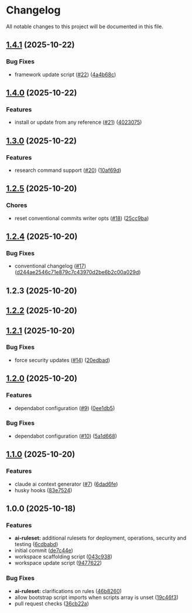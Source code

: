# Changelog

All notable changes to this project will be documented in this file.

## [1.4.1](https://github.com/forepath/tsef/compare/v1.4.0...v1.4.1) (2025-10-22)


### Bug Fixes

* framework update script ([#22](https://github.com/forepath/tsef/issues/22)) ([4a4b68c](https://github.com/forepath/tsef/commit/4a4b68c6dfdbd5a78207f30c212eb764fc29b411))

## [1.4.0](https://github.com/forepath/tsef/compare/v1.3.0...v1.4.0) (2025-10-22)


### Features

* install or update from any reference ([#21](https://github.com/forepath/tsef/issues/21)) ([4023075](https://github.com/forepath/tsef/commit/4023075932f93ec6514c8a9f79266f8e0cdc50d6))

## [1.3.0](https://github.com/forepath/tsef/compare/v1.2.5...v1.3.0) (2025-10-22)


### Features

* research command support ([#20](https://github.com/forepath/tsef/issues/20)) ([10af69d](https://github.com/forepath/tsef/commit/10af69d3a24782885f32195ae7504081cb44e3fc))

## [1.2.5](https://github.com/forepath/tsef/compare/v1.2.4...v1.2.5) (2025-10-20)


### Chores

* reset conventional commits writer opts ([#18](https://github.com/forepath/tsef/issues/18)) ([25cc9ba](https://github.com/forepath/tsef/commit/25cc9ba1f79b67d52f301b3904602f64ff12c219))

## [1.2.4](https://github.com/forepath/tsef/compare/v1.2.3...v1.2.4) (2025-10-20)



### Bug Fixes

- conventional changelog ([#17](https://github.com/forepath/tsef/issues/17)) ([d244ae2546c71e879c7c43970d2be6b2c00a029d](///commit/d244ae2546c71e879c7c43970d2be6b2c00a029d))

## 1.2.3 (2025-10-20)

## [1.2.2](https://github.com/forepath/tsef/compare/v1.2.1...v1.2.2) (2025-10-20)

## [1.2.1](https://github.com/forepath/tsef/compare/v1.2.0...v1.2.1) (2025-10-20)


### Bug Fixes

* force security updates ([#14](https://github.com/forepath/tsef/issues/14)) ([20edbad](https://github.com/forepath/tsef/commit/20edbadacec5c321c00b601c596e130fd09dabb0))

## [1.2.0](https://github.com/forepath/tsef/compare/v1.1.0...v1.2.0) (2025-10-20)


### Features

* dependabot configuration ([#9](https://github.com/forepath/tsef/issues/9)) ([0ee1db5](https://github.com/forepath/tsef/commit/0ee1db513457d0f6ed7a923544b553239def2bd5))


### Bug Fixes

* dependabot configuration ([#10](https://github.com/forepath/tsef/issues/10)) ([5a1d668](https://github.com/forepath/tsef/commit/5a1d668319a15571fdc24f65aa0a9341bc1645ea))

## [1.1.0](https://github.com/forepath/tsef/compare/v1.0.0...v1.1.0) (2025-10-20)


### Features

* claude ai context generator ([#7](https://github.com/forepath/tsef/issues/7)) ([6dad6fe](https://github.com/forepath/tsef/commit/6dad6fe35523395274ba39db8e0bb501d8dbeed2))
* husky hooks ([83e7524](https://github.com/forepath/tsef/commit/83e7524ac71f140672d663e82295c76043d951d0))

## 1.0.0 (2025-10-18)


### Features

* **ai-ruleset:** additional rulesets for deployment, operations, security and testing ([6cdbabd](https://github.com/forepath/tsef/commit/6cdbabd634a848a4806addb23d4a48d661c2eb5a))
* initial commit ([de7c44e](https://github.com/forepath/tsef/commit/de7c44e000bf6e66a4785840d5d07fcb6b893aab))
* workspace scaffolding script ([043c938](https://github.com/forepath/tsef/commit/043c938dcea62f579b5698232f484ea61eb9c534))
* workspace update script ([9477622](https://github.com/forepath/tsef/commit/947762255e16023b82b39f1e8688edbde7127a14))


### Bug Fixes

* **ai-ruleset:** clarifications on rules ([46b8260](https://github.com/forepath/tsef/commit/46b82605ede60ceaaf7f7b6e6915ff42d1ee072d))
* allow bootstrap script imports when scripts array is unset ([19c46f3](https://github.com/forepath/tsef/commit/19c46f3462bb4731257fe6e07dc12a005f9a094e))
* pull request checks ([36cb22a](https://github.com/forepath/tsef/commit/36cb22a830456e429ddb8c419f83347b8325f361))
